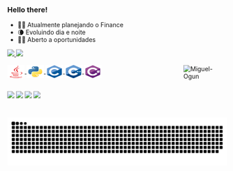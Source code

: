 ### Hello there!

- 🐱‍💻 Atualmente planejando o Finance
- 🌘 Evoluindo dia e noite
- 🐱‍👤 Aberto a oportunidades

<div>
  <a href="https://github.com/MiguelMA3">
  <img height="180cm" src="https://github-readme-stats.vercel.app/api?username=MiguelMA3&show_icons=true&theme=codeSTACKr">
  <img height="180cm" src="https://github-readme-stats.vercel.app/api/top-langs/?username=MiguelMA3&layout=donut&theme=codeSTACKr">
</div>

<div style="display: inline_block"><br>
  <img align="center" alt="Miguel-Java" height="30" width="40" src="https://raw.githubusercontent.com/devicons/devicon/master/icons/java/java-plain.svg">
  <img align="center" alt="Miguel-Python" height="30" width="40" src="https://raw.githubusercontent.com/devicons/devicon/master/icons/python/python-original.svg">
  <img align="center" alt="Miguel-C" height="30" width="40" src="https://raw.githubusercontent.com/devicons/devicon/master/icons/c/c-original.svg">
  <img align="center" alt="Miguel-CPP" height="30" width="40" src="https://raw.githubusercontent.com/devicons/devicon/master/icons/cplusplus/cplusplus-original.svg">
  <img align="center" alt="Miguel-Csharp" height="30" width="40" src="https://raw.githubusercontent.com/devicons/devicon/master/icons/csharp/csharp-original.svg">
  <img align="right" alt="Miguel-Ogun" height="120" width="100" src="https://cdn.discordapp.com/attachments/967061926083448832/967062437234892860/tumblr_c1b5ca647a600f975de3bc9f735e1734_6a6c5874_400.gif">
</div>
  
  ##
 
<div> 
  <a href="https://www.linkedin.com/in/miguel-maletzke-de-avelar-089b75216/" target="_blank"><img src="https://img.shields.io/badge/-LinkedIn-%230077B5?style=for-the-badge&logo=linkedin&logoColor=white" target="_blank"></a> 
  <a href="https://instagram.com/miguel.ma_" target="_blank"><img src="https://img.shields.io/badge/Instagram-E4405F?style=for-the-badge&logo=instagram&logoColor=white" target="_blank"></a>
  <a href = "mailto:miguelitomatzk.avelar@gmail.com"><img src="https://img.shields.io/badge/-Gmail-%23333?style=for-the-badge&logo=gmail&logoColor=white" target="_blank"></a>
  <a href = "https://open.spotify.com/user/cjk9ne90r9bngj2qttsatc92l?si=5258bb71e53841cc"><img src="https://img.shields.io/badge/Spotify-1ED760?&style=for-the-badge&logo=spotify&logoColor=white"></a>
</div>
  
![snake gif](https://github.com/MiguelMA3/MiguelMA3/blob/output/github-contribution-grid-snake.svg)
